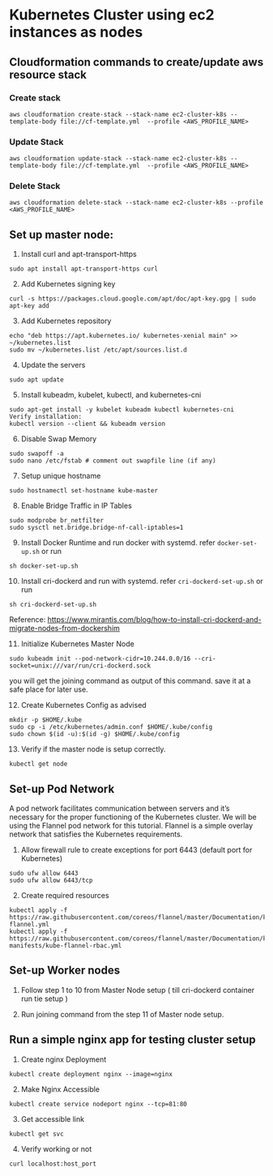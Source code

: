 # Kubernetes Cluster using ec2 instances as nodes 

## Cloudformation commands to create/update aws resource stack

### Create stack
```
aws cloudformation create-stack --stack-name ec2-cluster-k8s --template-body file://cf-template.yml  --profile <AWS_PROFILE_NAME>
```

### Update Stack
```
aws cloudformation update-stack --stack-name ec2-cluster-k8s --template-body file://cf-template.yml  --profile <AWS_PROFILE_NAME>
```

### Delete Stack
```
aws cloudformation delete-stack --stack-name ec2-cluster-k8s --profile <AWS_PROFILE_NAME>
```


## Set up master node:


1. Install curl and apt-transport-https
```
sudo apt install apt-transport-https curl
```
2. Add Kubernetes signing key
```
curl -s https://packages.cloud.google.com/apt/doc/apt-key.gpg | sudo apt-key add
```

3. Add Kubernetes repository
```
echo "deb https://apt.kubernetes.io/ kubernetes-xenial main" >> ~/kubernetes.list
sudo mv ~/kubernetes.list /etc/apt/sources.list.d
```

4. Update the servers
```
sudo apt update
```

5. Install kubeadm, kubelet, kubectl, and kubernetes-cni
```
sudo apt-get install -y kubelet kubeadm kubectl kubernetes-cni
Verify installation:
kubectl version --client && kubeadm version
```

6. Disable Swap Memory
```
sudo swapoff -a
sudo nano /etc/fstab # comment out swapfile line (if any)
```

7. Setup unique hostname
```
sudo hostnamectl set-hostname kube-master
```

8. Enable Bridge Traffic in IP Tables
```
sudo modprobe br_netfilter
sudo sysctl net.bridge.bridge-nf-call-iptables=1
```

9. Install Docker Runtime and run docker with systemd. refer `docker-set-up.sh` or run
```
sh docker-set-up.sh
```

10. Install cri-dockerd and run with systemd. refer `cri-dockerd-set-up.sh` or run
```
sh cri-dockerd-set-up.sh
```
Reference: https://www.mirantis.com/blog/how-to-install-cri-dockerd-and-migrate-nodes-from-dockershim

11. Initialize Kubernetes Master Node
```
sudo kubeadm init --pod-network-cidr=10.244.0.0/16 --cri-socket=unix:///var/run/cri-dockerd.sock
```
you will get the joining command as output of this command. save it at a safe place for later use.

12. Create Kubernetes Config as advised
```
mkdir -p $HOME/.kube
sudo cp -i /etc/kubernetes/admin.conf $HOME/.kube/config
sudo chown $(id -u):$(id -g) $HOME/.kube/config
```

13. Verify if the master node is setup correctly.
```
kubectl get node
```

## Set-up Pod Network
A pod network facilitates communication between servers and it’s necessary for the proper functioning of the Kubernetes cluster.
We will be using the Flannel pod network for this tutorial. Flannel is a simple overlay network that satisfies the Kubernetes
requirements.

1. Allow firewall rule to create exceptions for port 6443 (default port for Kubernetes)
```
sudo ufw allow 6443
sudo ufw allow 6443/tcp
```

2. Create required resources
```
kubectl apply -f https://raw.githubusercontent.com/coreos/flannel/master/Documentation/kube-flannel.yml
kubectl apply -f https://raw.githubusercontent.com/coreos/flannel/master/Documentation/k8s-manifests/kube-flannel-rbac.yml
```

## Set-up Worker nodes

1. Follow step 1 to 10 from Master Node setup ( till cri-dockerd container run tie setup )

2. Run joining command from the step 11 of Master node setup.

## Run a simple nginx app for testing cluster setup

1. Create nginx Deployment
```
kubectl create deployment nginx --image=nginx
```

2. Make Nginx Accessible
```
kubectl create service nodeport nginx --tcp=81:80
```

3. Get accessible link
```
kubectl get svc
```

4. Verify working or not
```
curl localhost:host_port
```


